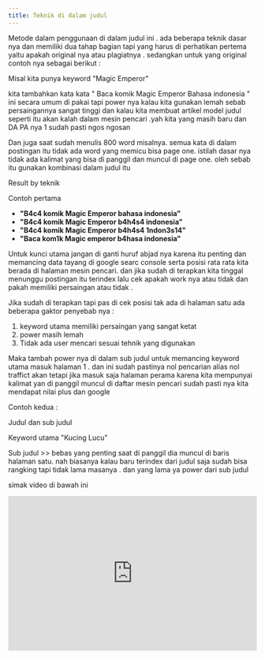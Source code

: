 ```yaml
---
title: Teknik di dalam judul
---
```

Metode dalam penggunaan di dalam judul ini . ada beberapa teknik dasar nya dan memiliki dua tahap bagian tapi yang harus di perhatikan pertema yaitu apakah original nya atau plagiatnya . sedangkan untuk yang original contoh nya sebagai berikut :

Misal kita punya keyword "Magic Emperor"

kita tambahkan kata kata " Baca komik Magic Emperor Bahasa indonesia " ini secara umum di pakai tapi power nya kalau kita gunakan lemah sebab persaingannya sangat tinggi dan kalau kita membuat artikel model judul seperti itu akan kalah dalam mesin pencari .yah kita yang masih baru dan DA PA nya 1 sudah pasti ngos ngosan 

Dan juga saat sudah menulis 800 word misalnya. semua kata di dalam postingan itu tidak ada word yang memicu bisa page one. istilah dasar nya tidak ada kalimat yang bisa di panggil dan muncul di page one. oleh sebab itu gunakan kombinasi dalam judul itu

Result by teknik 

Contoh pertama

* **"B4c4 komik Magic Emperor bahasa indonesia"**
* **"B4c4 komik Magic Emperor b4h4s4 indonesia"**
* **"B4c4 komik Magic Emperor b4h4s4 1ndon3s14"**
* **"Baca kom1k Magic emperor b4hasa indonesia"**

Untuk kunci utama jangan di ganti huruf abjad nya karena itu penting dan memancing data tayang di google searc console serta posisi rata rata kita berada di halaman mesin pencari. dan jika sudah di terapkan kita tinggal menunggu postingan itu terindex lalu cek apakah work nya atau tidak dan pakah memiliki persaingan atau tidak .

Jika sudah di terapkan tapi pas di cek posisi tak ada di halaman satu ada beberapa gaktor penyebab nya :

1. keyword utama memiliki persaingan yang sangat ketat 
2. power masih lemah
3. Tidak ada user mencari sesuai tehnik yang digunakan

Maka tambah power nya di dalam sub judul untuk memancing keyword utama masuk halaman 1 . dan ini sudah pastinya nol pencarian alias nol traffict akan tetapi jika masuk saja halaman perama karena kita mempunyai kalimat yan di panggil muncul di daftar mesin pencari sudah pasti nya kita mendapat nilai plus dan google 

Contoh kedua :

Judul dan sub judul 

Keyword utama "Kucing Lucu"

Sub judul >> bebas yang penting saat di panggil dia muncul di baris halaman satu. nah biasanya kalau baru terindex dari judul saja sudah bisa rangking tapi tidak lama masanya . dan yang lama ya power dari sub judul

 simak video di bawah ini

<iframe src="https://www.facebook.com/plugins/video.php?height=314&href=https%3A%2F%2Fwww.facebook.com%2Fpost.komik.54%2Fvideos%2F210174597498010%2F&show_text=false&width=560" width="100%" height="314" style="border:none;overflow:hidden" scrolling="no" frameborder="0" allowfullscreen="true" allow="autoplay; clipboard-write; encrypted-media; picture-in-picture; web-share" allowFullScreen="true"></iframe>